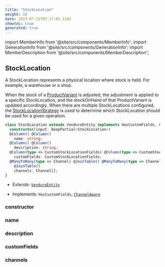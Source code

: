 ```yaml
---
title: "StockLocation"
weight: 10
date: 2023-07-21T07:17:01.134Z
showtoc: true
generated: true
---
```

<!-- This file was generated from the Vendure source. Do not modify. Instead, re-run the "docs:build" script -->
import MemberInfo from '@site/src/components/MemberInfo';
import GenerationInfo from '@site/src/components/GenerationInfo';
import MemberDescription from '@site/src/components/MemberDescription';


## StockLocation

<GenerationInfo sourceFile="packages/core/src/entity/stock-location/stock-location.entity.ts" sourceLine="21" packageName="@vendure/core" />

A StockLocation represents a physical location where stock is held. For example, a warehouse or a shop.

When the stock of a <a href='/docs/reference/typescript-api/entities/product-variant#productvariant'>ProductVariant</a> is adjusted, the adjustment is applied to a specific StockLocation,
and the stockOnHand of that ProductVariant is updated accordingly. When there are multiple StockLocations
configured, the <a href='/docs/reference/typescript-api/products-stock/stock-location-strategy#stocklocationstrategy'>StockLocationStrategy</a> is used to determine which StockLocation should be used for
a given operation.

```ts title="Signature"
class StockLocation extends VendureEntity implements HasCustomFields, ChannelAware {
  constructor(input: DeepPartial<StockLocation>)
  @Column() @Column()
    name: string;
  @Column() @Column()
    description: string;
  @Column(type => CustomStockLocationFields) @Column(type => CustomStockLocationFields)
    customFields: CustomStockLocationFields;
  @ManyToMany(type => Channel) @JoinTable() @ManyToMany(type => Channel)
    @JoinTable()
    channels: Channel[];
}
```
* Extends: <code><a href='/docs/reference/typescript-api/entities/vendure-entity#vendureentity'>VendureEntity</a></code>


* Implements: <code>HasCustomFields</code>, <code><a href='/docs/reference/typescript-api/entities/interfaces#channelaware'>ChannelAware</a></code>



<div className="members-wrapper">

### constructor

<MemberInfo kind="method" type="(input: DeepPartial&#60;<a href='/docs/reference/typescript-api/entities/stock-location#stocklocation'>StockLocation</a>&#62;) => StockLocation"   />


### name

<MemberInfo kind="property" type="string"   />


### description

<MemberInfo kind="property" type="string"   />


### customFields

<MemberInfo kind="property" type="CustomStockLocationFields"   />


### channels

<MemberInfo kind="property" type="<a href='/docs/reference/typescript-api/entities/channel#channel'>Channel</a>[]"   />




</div>
